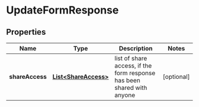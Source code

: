 

# UpdateFormResponse


## Properties

| Name | Type | Description | Notes |
|------------ | ------------- | ------------- | -------------|
|**shareAccess** | [**List&lt;ShareAccess&gt;**](ShareAccess.md) | list of share access, if the form response has been shared with anyone |  [optional] |




